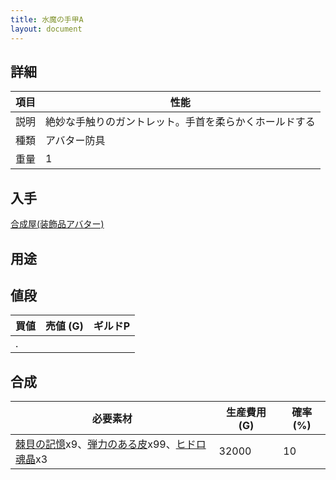 ```yaml
---
title: 水魔の手甲A
layout: document
---
```

## 詳細

|項目|性能|
|---|---|
|説明|絶妙な手触りのガントレット。手首を柔らかくホールドする|
|種類|アバター防具|
|重量|1|

## 入手

[合成屋(装飾品アバター)](合成屋(装飾品アバター))

## 用途

## 値段

|買値|売値 (G)|ギルドP|
|---|---|---|
|.|||

## 合成

|必要素材|生産費用 (G)|確率 (%)|
|---|---|---|
|[棘貝の記憶](棘貝の記憶)x9、[弾力のある皮](弾力のある皮)x99、[ヒドロ魂晶](ヒドロ魂晶)x3|32000|10|

